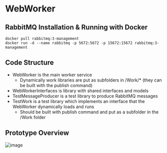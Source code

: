 # WebWorker

## RabbitMQ Installation & Running with Docker
```
docker pull rabbitmq:3-management
docker run -d --name rabbitmq -p 5672:5672 -p 15672:15672 rabbitmq:3-management
```

## Code Structure
- WebWorker is the main worker service
  - Dynamically work libraries are put as subfolders in /Work/* (they can be built with the publish command)
- WebWorkerInterfaces is library with shared interfaces and models
- TestMessageProducer is a test library to produce RabbitMQ messages
- TestWork is a test library which implements an interface that the WebWorker dynamically loads and runs
  - Should be built with publish command and put as a subfolder in the /Work folder
 
## Prototype Overview
![image](https://github.com/user-attachments/assets/183d6cff-18d3-4c33-8187-3d18dfc31a0f)
